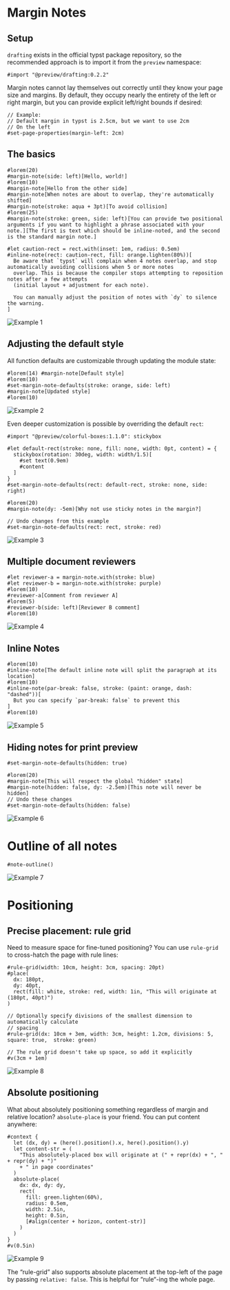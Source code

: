 # Margin Notes

## Setup

`drafting` exists in the official typst package repository, so the
recommended approach is to import it from the `preview` namespace:

``` typst
#import "@preview/drafting:0.2.2"
```

Margin notes cannot lay themselves out correctly until they know your
page size and margins. By default, they occupy nearly the entirety of
the left or right margin, but you can provide explicit left/right bounds
if desired:

``` typ
// Example:
// Default margin in typst is 2.5cm, but we want to use 2cm
// On the left
#set-page-properties(margin-left: 2cm)
```

## The basics

``` typst
#lorem(20)
#margin-note(side: left)[Hello, world!]
#lorem(10)
#margin-note[Hello from the other side]
#margin-note[When notes are about to overlap, they're automatically shifted]
#margin-note(stroke: aqua + 3pt)[To avoid collision]
#lorem(25)
#margin-note(stroke: green, side: left)[You can provide two positional arguments if you want to highlight a phrase associated with your note.][The first is text which should be inline-noted, and the second is the standard margin note.]

#let caution-rect = rect.with(inset: 1em, radius: 0.5em)
#inline-note(rect: caution-rect, fill: orange.lighten(80%))[
  Be aware that `typst` will complain when 4 notes overlap, and stop automatically avoiding collisions when 5 or more notes
  overlap. This is because the compiler stops attempting to reposition notes after a few attempts
  (initial layout + adjustment for each note).

  You can manually adjust the position of notes with `dy` to silence the warning.
]
```
![Example 1](https://www.github.com/ntjess/typst-drafting/raw/v0.2.2/assets/example-1.png)

## Adjusting the default style

All function defaults are customizable through updating the module
state:

``` typst
#lorem(14) #margin-note[Default style]
#lorem(10)
#set-margin-note-defaults(stroke: orange, side: left)
#margin-note[Updated style]
#lorem(10)
```
![Example 2](https://www.github.com/ntjess/typst-drafting/raw/v0.2.2/assets/example-2.png)

Even deeper customization is possible by overriding the default `rect`:

``` typst
#import "@preview/colorful-boxes:1.1.0": stickybox

#let default-rect(stroke: none, fill: none, width: 0pt, content) = {
  stickybox(rotation: 30deg, width: width/1.5)[
    #set text(0.9em)
    #content
  ]
}
#set-margin-note-defaults(rect: default-rect, stroke: none, side: right)

#lorem(20)
#margin-note(dy: -5em)[Why not use sticky notes in the margin?]

// Undo changes from this example
#set-margin-note-defaults(rect: rect, stroke: red)
```
![Example 3](https://www.github.com/ntjess/typst-drafting/raw/v0.2.2/assets/example-3.png)

## Multiple document reviewers

``` typst
#let reviewer-a = margin-note.with(stroke: blue)
#let reviewer-b = margin-note.with(stroke: purple)
#lorem(10)
#reviewer-a[Comment from reviewer A]
#lorem(5)
#reviewer-b(side: left)[Reviewer B comment]
#lorem(10)
```
![Example 4](https://www.github.com/ntjess/typst-drafting/raw/v0.2.2/assets/example-4.png)

## Inline Notes

``` typst
#lorem(10)
#inline-note[The default inline note will split the paragraph at its location]
#lorem(10)
#inline-note(par-break: false, stroke: (paint: orange, dash: "dashed"))[
  But you can specify `par-break: false` to prevent this
]
#lorem(10)
```
![Example 5](https://www.github.com/ntjess/typst-drafting/raw/v0.2.2/assets/example-5.png)

## Hiding notes for print preview

``` typst
#set-margin-note-defaults(hidden: true)

#lorem(20)
#margin-note[This will respect the global "hidden" state]
#margin-note(hidden: false, dy: -2.5em)[This note will never be hidden]
// Undo these changes
#set-margin-note-defaults(hidden: false)
```
![Example 6](https://www.github.com/ntjess/typst-drafting/raw/v0.2.2/assets/example-6.png)

# Outline of all notes

``` typst
#note-outline()
```
![Example 7](https://www.github.com/ntjess/typst-drafting/raw/v0.2.2/assets/example-7.png)

# Positioning

## Precise placement: rule grid

Need to measure space for fine-tuned positioning? You can use
`rule-grid` to cross-hatch the page with rule lines:

``` typst
#rule-grid(width: 10cm, height: 3cm, spacing: 20pt)
#place(
  dx: 180pt,
  dy: 40pt,
  rect(fill: white, stroke: red, width: 1in, "This will originate at (180pt, 40pt)")
)

// Optionally specify divisions of the smallest dimension to automatically calculate
// spacing
#rule-grid(dx: 10cm + 3em, width: 3cm, height: 1.2cm, divisions: 5, square: true,  stroke: green)

// The rule grid doesn't take up space, so add it explicitly
#v(3cm + 1em)
```
![Example 8](https://www.github.com/ntjess/typst-drafting/raw/v0.2.2/assets/example-8.png)

## Absolute positioning

What about absolutely positioning something regardless of margin and
relative location? `absolute-place` is your friend. You can put content
anywhere:

``` typst
#context {
  let (dx, dy) = (here().position().x, here().position().y)
  let content-str = (
    "This absolutely-placed box will originate at (" + repr(dx) + ", " + repr(dy) + ")"
    + " in page coordinates"
  )
  absolute-place(
    dx: dx, dy: dy,
    rect(
      fill: green.lighten(60%),
      radius: 0.5em,
      width: 2.5in,
      height: 0.5in,
      [#align(center + horizon, content-str)]
    )
  )
}
#v(0.5in)
```
![Example 9](https://www.github.com/ntjess/typst-drafting/raw/v0.2.2/assets/example-9.png)

The “rule-grid” also supports absolute placement at the top-left of the
page by passing `relative: false`. This is helpful for “rule“-ing the
whole page.
